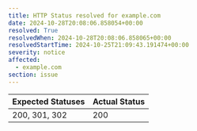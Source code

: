 ```yaml
---
title: HTTP Status resolved for example.com
date: 2024-10-28T20:08:06.858054+00:00
resolved: True
resolvedWhen: 2024-10-28T20:08:06.858065+00:00
resolvedStartTime: 2024-10-25T21:09:43.191474+00:00
severity: notice
affected:
  - example.com
section: issue
---
```


| Expected Statuses | Actual Status  |
|-------------------|----------------|
| 200, 301, 302 | 200 |
